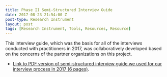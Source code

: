 ```yaml
---
title: Phase II Semi-Structured Interview Guide
date: 2017-08-23 21:54:00 Z
post-type: Research Instrument
layout: post
tags: [Research Instrument, Tools, Resources, Resource]
---
```


This interview guide, which was the basis for all of the interviews conducted with practitioners in 2017, was collaboratively developed based on the concerns of the partner organizations on this project.

<!--break-->

* [Link to PDF version of semi-structured interview guide we used for our interview process in 2017 (6 pages)](assets/resources/T4SJ-interview-guide-II.pdf).